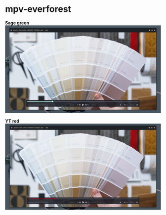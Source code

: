 <h1>mpv-everforest</h1>

**Sage green**
![alt text](https://github.com/advalix/mpv-everforest/blob/main/preview2.png?raw=true)

**YT red**
![alt text](https://github.com/advalix/mpv-everforest/blob/main/preview1.png?raw=true)
